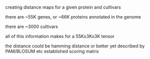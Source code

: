 creating distance maps for a given protein and cultivars

there are ~55K genes, or ~66K proteins annotated in the genome

there are ~3000 cultivars

all of  this information makes for a 55Kx3Kx3K tensor

the distance could be hamming distance or better yet described by PAM/BLOSUM etc established scoring matrix
